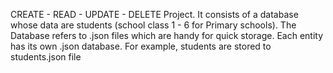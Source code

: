 CREATE - READ - UPDATE - DELETE Project. It consists of a database whose data are students (school class 1 - 6 for Primary schools). The Database refers to .json files 
which are handy for quick storage. Each entity has its own .json database. For example, students are stored to students.json file
